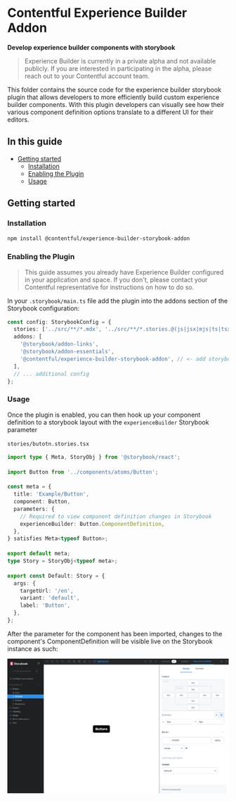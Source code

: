 # Contentful Experience Builder Addon

**Develop experience builder components with storybook**

> Experience Builder is currently in a private alpha and not available publicly. If you are interested in participating in the alpha, please reach out to your Contentful account team.

This folder contains the source code for the experience builder storybook plugin that allows developers to more efficiently build custom experience builder components. With this plugin developers can visually see how their various component definition
options translate to a different UI for their editors.

## In this guide

- [Getting started](#getting-started)
  - [Installation](#installation)
  - [Enabling the Plugin](#enabling-the-plugin)
  - [Usage](#usage)

## Getting started

### Installation

```bash
npm install @contentful/experience-builder-storybook-addon
```

### Enabling the Plugin

> This guide assumes you already have Experience Builder configured in your application and space. If you don't, please contact your Contentful representative for instructions on how to do so.

In your `.storybook/main.ts` file add the plugin into the addons section of the Storybook configuration:

```ts
const config: StorybookConfig = {
  stories: ['../src/**/*.mdx', '../src/**/*.stories.@(js|jsx|mjs|ts|tsx)'],
  addons: [
    '@storybook/addon-links',
    '@storybook/addon-essentials',
    '@contentful/experience-builder-storybook-addon', // <- add storybook plugin here
  ],
  // ... additional config
};
```

### Usage

Once the plugin is enabled, you can then hook up your component definition to a storybook layout with the `experienceBuilder` Storybook parameter

`stories/butotn.stories.tsx`

```ts
import type { Meta, StoryObj } from '@storybook/react';

import Button from '../components/atoms/Button';

const meta = {
  title: 'Example/Button',
  component: Button,
  parameters: {
    // Required to view component definition changes in Storybook
    experienceBuilder: Button.ComponentDefinition,
  },
} satisfies Meta<typeof Button>;

export default meta;
type Story = StoryObj<typeof meta>;

export const Default: Story = {
  args: {
    targetUrl: '/en',
    variant: 'default',
    label: 'Button',
  },
};
```

After the parameter for the component has been imported, changes to the component's ComponentDefinition will be visible live on the Storybook instance as such:

![Example Usage](./assets/example.png)
